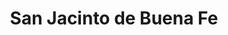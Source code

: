 ---
title: San Jacinto de Buena Fe
url: /san-jacinto-de-buena-fe/
latitude: -0.897
longitude: -79.49
---